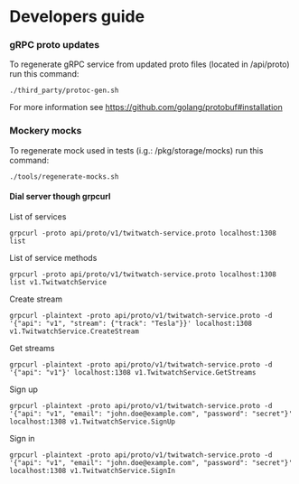 # Developers guide

### gRPC proto updates
To regenerate gRPC service from updated proto files (located in /api/proto) run this command:
```shell
./third_party/protoc-gen.sh
```

For more information see https://github.com/golang/protobuf#installation

### Mockery mocks

To regenerate mock used in tests (i.g.: /pkg/storage/mocks) run this command:

```shell
./tools/regenerate-mocks.sh
```

#### Dial server though grpcurl

List of services
```shell
grpcurl -proto api/proto/v1/twitwatch-service.proto localhost:1308 list
```

List of service methods
```shell
grpcurl -proto api/proto/v1/twitwatch-service.proto localhost:1308 list v1.TwitwatchService
```

Create stream
```shell
grpcurl -plaintext -proto api/proto/v1/twitwatch-service.proto -d '{"api": "v1", "stream": {"track": "Tesla"}}' localhost:1308 v1.TwitwatchService.CreateStream
```

Get streams
```shell
grpcurl -plaintext -proto api/proto/v1/twitwatch-service.proto -d '{"api": "v1"}' localhost:1308 v1.TwitwatchService.GetStreams
```

Sign up
```shell
grpcurl -plaintext -proto api/proto/v1/twitwatch-service.proto -d '{"api": "v1", "email": "john.doe@example.com", "password": "secret"}' localhost:1308 v1.TwitwatchService.SignUp
```

Sign in
```shell
grpcurl -plaintext -proto api/proto/v1/twitwatch-service.proto -d '{"api": "v1", "email": "john.doe@example.com", "password": "secret"}' localhost:1308 v1.TwitwatchService.SignIn
```